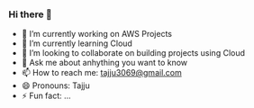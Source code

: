 ### Hi there 👋

- 🔭 I’m currently working on AWS Projects
- 🌱 I’m currently learning Cloud
- 👯 I’m looking to collaborate on building projects using Cloud
- 💬 Ask me about anhything you want to know
- 📫 How to reach me: tajju3069@gmail.com
- 😄 Pronouns: Tajju
- ⚡ Fun fact: ...


